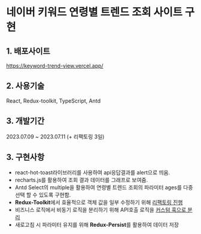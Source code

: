 # 네이버 키워드 연령별 트렌드 조회 사이트 구현

## 1. 배포사이트
https://keyword-trend-view.vercel.app/

## 2. 사용기술
React, Redux-toolkit, TypeScript, Antd

## 3. 개발기간
2023.07.09 ~ 2023.07.11 (+ 리팩토링 3일)

## 3. 구현사항
- react-hot-toast라이브러리를 사용하여 api응답결과를 alert으로 띄움.
- recharts.js를 활용하여 조회 결과 데이터를 그래프로 보여줌.
- Antd Select의 multiple을 활용하여 연령별 트렌드 조회의 파라미터 ages를 다중 선택 할 수 있도록 구현함.
- **Redux-Toolkit**에서 효율적으로 객체 값을 일부 수정하기 위해 [리팩토링 진행](https://velog.io/@saiani1/redux-toolkit%EC%9D%84-%EC%A0%81%EC%A0%88%ED%95%98%EA%B2%8C-%EC%88%98%EC%A0%95%ED%95%98%EA%B8%B0)
- 비즈니스 로직에서 비동기 로직을 분리하기 위해 API호출 로직을 [커스텀 훅으로 분리](https://velog.io/@saiani1/%EA%B8%B0%EC%97%85%EA%B3%BC%EC%A0%9C-%EB%A6%AC%ED%8C%A9%ED%86%A0%EB%A7%81-React-Query%EB%8F%84%EC%9E%85%EA%B8%B0-2-useMutation%EC%82%AC%EC%9A%A9%ED%95%B4%EB%B3%B4%EA%B8%B0)
- 새로고침 시 파라미터 유지를 위해 **Redux-Persist**를 활용하여 데이터 저장
